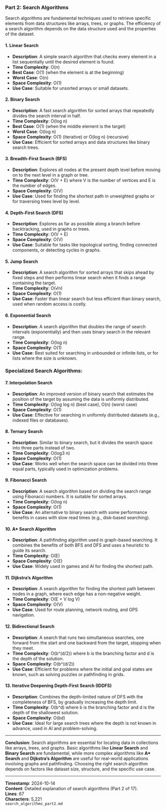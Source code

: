 ### Part 2: **Search Algorithms**

Search algorithms are fundamental techniques used to retrieve specific elements from data structures like arrays, trees, or graphs. The efficiency of a search algorithm depends on the data structure used and the properties of the dataset.

#### **1. Linear Search**

- **Description**: A simple search algorithm that checks every element in a list sequentially until the desired element is found.
- **Time Complexity**: O(n)
- **Best Case**: O(1) (when the element is at the beginning)
- **Worst Case**: O(n)
- **Space Complexity**: O(1)
- **Use Case**: Suitable for unsorted arrays or small datasets.

#### **2. Binary Search**

- **Description**: A fast search algorithm for sorted arrays that repeatedly divides the search interval in half.
- **Time Complexity**: O(log n)
- **Best Case**: O(1) (when the middle element is the target)
- **Worst Case**: O(log n)
- **Space Complexity**: O(1) (iterative) or O(log n) (recursive)
- **Use Case**: Efficient for sorted arrays and data structures like binary search trees.

#### **3. Breadth-First Search (BFS)**

- **Description**: Explores all nodes at the present depth level before moving on to the next level in a graph or tree.
- **Time Complexity**: O(V + E) where V is the number of vertices and E is the number of edges.
- **Space Complexity**: O(V)
- **Use Case**: Used for finding the shortest path in unweighted graphs or for traversing trees level by level.

#### **4. Depth-First Search (DFS)**

- **Description**: Explores as far as possible along a branch before backtracking, used in graphs or trees.
- **Time Complexity**: O(V + E)
- **Space Complexity**: O(V)
- **Use Case**: Suitable for tasks like topological sorting, finding connected components, or detecting cycles in graphs.

#### **5. Jump Search**

- **Description**: A search algorithm for sorted arrays that skips ahead by fixed steps and then performs linear search when it finds a range containing the target.
- **Time Complexity**: O(√n)
- **Space Complexity**: O(1)
- **Use Case**: Faster than linear search but less efficient than binary search, used when random access is costly.

#### **6. Exponential Search**

- **Description**: A search algorithm that doubles the range of search intervals (exponentially) and then uses binary search in the relevant range.
- **Time Complexity**: O(log n)
- **Space Complexity**: O(1)
- **Use Case**: Best suited for searching in unbounded or infinite lists, or for lists where the size is unknown.

### Specialized Search Algorithms:

#### **7. Interpolation Search**

- **Description**: An improved version of binary search that estimates the position of the target by assuming the data is uniformly distributed.
- **Time Complexity**: O(log log n) (best case), O(n) (worst case)
- **Space Complexity**: O(1)
- **Use Case**: Effective for searching in uniformly distributed datasets (e.g., indexed files or databases).

#### **8. Ternary Search**

- **Description**: Similar to binary search, but it divides the search space into three parts instead of two.
- **Time Complexity**: O(log3 n)
- **Space Complexity**: O(1)
- **Use Case**: Works well when the search space can be divided into three equal parts, typically used in optimization problems.

#### **9. Fibonacci Search**

- **Description**: A search algorithm based on dividing the search range using Fibonacci numbers. It is suitable for sorted arrays.
- **Time Complexity**: O(log n)
- **Space Complexity**: O(1)
- **Use Case**: An alternative to binary search with some performance benefits in cases with slow read times (e.g., disk-based searching).

#### **10. A\* Search Algorithm**

- **Description**: A pathfinding algorithm used in graph-based searching. It combines the benefits of both BFS and DFS and uses a heuristic to guide its search.
- **Time Complexity**: O(E)
- **Space Complexity**: O(E)
- **Use Case**: Widely used in games and AI for finding the shortest path.

#### **11. Dijkstra’s Algorithm**

- **Description**: A search algorithm for finding the shortest path between nodes in a graph, where each edge has a non-negative weight.
- **Time Complexity**: O(E + V log V)
- **Space Complexity**: O(V)
- **Use Case**: Used for route planning, network routing, and GPS navigation.

#### **12. Bidirectional Search**

- **Description**: A search that runs two simultaneous searches, one forward from the start and one backward from the target, stopping when they meet.
- **Time Complexity**: O(b^(d/2)) where b is the branching factor and d is the depth of the solution.
- **Space Complexity**: O(b^(d/2))
- **Use Case**: Efficient for problems where the initial and goal states are known, such as solving puzzles or pathfinding in grids.

#### **13. Iterative Deepening Depth-First Search (IDDFS)**

- **Description**: Combines the depth-limited nature of DFS with the completeness of BFS, by gradually increasing the depth limit.
- **Time Complexity**: O(b^d) where b is the branching factor and d is the depth of the shallowest solution.
- **Space Complexity**: O(bd)
- **Use Case**: Ideal for large search trees where the depth is not known in advance, used in AI and problem-solving.

---

**Conclusion**: Search algorithms are essential for locating data in collections like arrays, trees, and graphs. Basic algorithms like **Linear Search** and **Binary Search** are fundamental, while more complex algorithms like **A\* Search** and **Dijkstra’s Algorithm** are useful for real-world applications involving graphs and pathfinding. Choosing the right search algorithm depends on factors like dataset size, structure, and the specific use case.

---

**Timestamp**: 2024-10-14  
**Content**: Detailed explanation of search algorithms (Part 2 of 17).  
**Lines**: 67  
**Characters**: 5,221  
`search_algorithms_part2.md`
